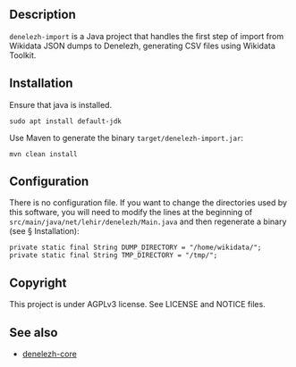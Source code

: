 ## Description

`denelezh-import` is a Java project that handles the first step of import from Wikidata JSON dumps to Denelezh, generating CSV files using Wikidata Toolkit.

## Installation
Ensure that java is installed.
    
    sudo apt install default-jdk

Use Maven to generate the binary `target/denelezh-import.jar`:

    mvn clean install

## Configuration

There is no configuration file. If you want to change the directories used by this software, you will need to modify the lines at the beginning of `src/main/java/net/lehir/denelezh/Main.java` and then regenerate a binary (see § Installation):

    private static final String DUMP_DIRECTORY = "/home/wikidata/";
    private static final String TMP_DIRECTORY = "/tmp/";

## Copyright

This project is under AGPLv3 license. See LICENSE and NOTICE files.

## See also

* [denelezh-core](https://framagit.org/wikimedia-france/denelezh-core)
